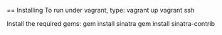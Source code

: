 == Installing
To run under vagrant, type:
  vagrant up
  vagrant ssh

Install the required gems:
  gem install sinatra
  gem install sinatra-contrib
